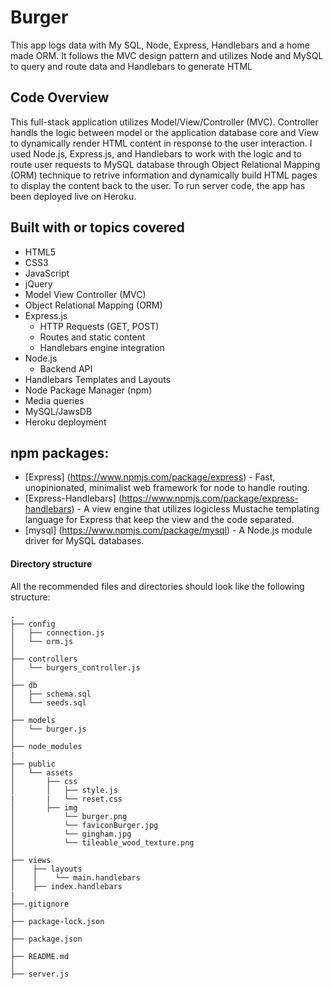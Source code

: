 # Burger
This app logs data with My SQL, Node, Express, Handlebars and a home made ORM. It follows the MVC design pattern and utilizes Node and MySQL to query and route data and Handlebars to generate HTML

## Code Overview 
This full-stack application utilizes Model/View/Controller (MVC). Controller handls the logic between model or the application database core and View to dynamically render HTML content in response to the user interaction. I used Node.js, Express.js, and Handlebars to work with the logic and to route user requests to MySQL database through Object Relational Mapping (ORM) technique to retrive information and dynamically build HTML pages to display the content back to the user. To run server code, the app has been deployed live on Heroku. 

## Built with or topics covered
* HTML5
* CSS3
* JavaScript
* jQuery
* Model View Controller (MVC)
* Object Relational Mapping (ORM)
* Express.js
    * HTTP Requests (GET, POST)
    * Routes and static content
    * Handlebars engine integration
* Node.js
    * Backend API 
* Handlebars Templates and Layouts
* Node Package Manager (npm)
* Media queries
* MySQL/JawsDB
* Heroku deployment

## npm packages: 
* [Express] (https://www.npmjs.com/package/express) - Fast, unopinionated, minimalist web framework for node to handle routing.
* [Express-Handlebars] (https://www.npmjs.com/package/express-handlebars) - A view engine that utilizes logicless Mustache templating language for Express that keep the view and the code separated.
* [mysql] (https://www.npmjs.com/package/mysql) - A Node.js module driver for MySQL databases.


#### Directory structure

All the recommended files and directories should look like the following structure:

```
.
├── config
│   ├── connection.js
│   └── orm.js
│
├── controllers
│   └── burgers_controller.js
│
├── db
│   ├── schema.sql
│   └── seeds.sql
│
├── models
│   └── burger.js
│
├── node_modules
|
├── public
│   └── assets
│       ├── css
│       │   ├── style.js
|       |   └── reset.css
│       ├── img
│           └── burger.png
│           └── faviconBurger.jpg
│           └── gingham.jpg
│           └── tileable_wood_texture.png
│
├── views
│    ├── layouts
│    │    └── main.handlebars
│    ├── index.handlebars
|
├──.gitignore
│ 
├── package-lock.json
│ 
├── package.json
│ 
├── README.md
│ 
├── server.js


```

